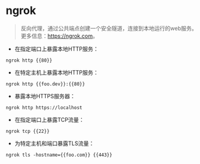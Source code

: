 # ngrok

> 反向代理，通过公共端点创建一个安全隧道，连接到本地运行的web服务。
> 更多信息：<https://ngrok.com>。

- 在指定端口上暴露本地HTTP服务：

`ngrok http {{80}}`

- 在特定主机上暴露本地HTTP服务：

`ngrok http {{foo.dev}}:{{80}}`

- 暴露本地HTTPS服务器：

`ngrok http https://localhost`

- 在指定端口上暴露TCP流量：

`ngrok tcp {{22}}`

- 为特定主机和端口暴露TLS流量：

`ngrok tls -hostname={{foo.com}} {{443}}`